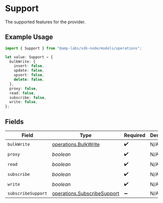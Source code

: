 # Support

The supported features for the provider.

## Example Usage

```typescript
import { Support } from "@amp-labs/sdk-node/models/operations";

let value: Support = {
  bulkWrite: {
    insert: false,
    update: false,
    upsert: false,
    delete: false,
  },
  proxy: false,
  read: false,
  subscribe: false,
  write: false,
};
```

## Fields

| Field                                                                      | Type                                                                       | Required                                                                   | Description                                                                |
| -------------------------------------------------------------------------- | -------------------------------------------------------------------------- | -------------------------------------------------------------------------- | -------------------------------------------------------------------------- |
| `bulkWrite`                                                                | [operations.BulkWrite](../../models/operations/bulkwrite.md)               | :heavy_check_mark:                                                         | N/A                                                                        |
| `proxy`                                                                    | *boolean*                                                                  | :heavy_check_mark:                                                         | N/A                                                                        |
| `read`                                                                     | *boolean*                                                                  | :heavy_check_mark:                                                         | N/A                                                                        |
| `subscribe`                                                                | *boolean*                                                                  | :heavy_check_mark:                                                         | N/A                                                                        |
| `write`                                                                    | *boolean*                                                                  | :heavy_check_mark:                                                         | N/A                                                                        |
| `subscribeSupport`                                                         | [operations.SubscribeSupport](../../models/operations/subscribesupport.md) | :heavy_minus_sign:                                                         | N/A                                                                        |
